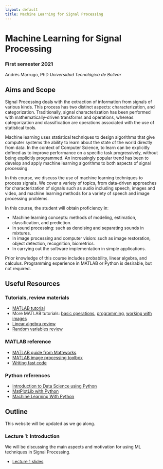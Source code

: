 ```yaml
---
layout: default
title: Machine Learning for Signal Processing
---
```


# Machine Learning for Signal Processing

### First semester 2021

Andrés Marrugo, PhD
*Universidad Tecnológica de Bolívar*

##  Aims and Scope

Signal Processing deals with the extraction of information from signals of various kinds. This process has two distinct aspects: characterization, and categorization. Traditionally, signal characterization has been performed with mathematically-driven transforms and operations, whereas categorization and classification are operations associated with the use of statistical tools.

Machine learning uses statistical techniques to design algorithms that give computer systems the ability to learn about the state of the world directly from data. In the context of Computer Science, to learn can be explicitly defined as to improve performance on a specific task progressively, without being explicitly programmed. An increasingly popular trend has been to develop and apply machine learning algorithms to both aspects of signal processing.

In this course, we discuss the use of machine learning techniques to process signals. We cover a variety of topics, from data-driven approaches for characterization of signals such as audio including speech, images and video, and machine learning methods for a variety of speech and image processing problems.

In this course, the student will obtain proficiency in:

- Machine learning concepts: methods of modeling, estimation, classification, and prediction.
- In sound processing: such as denoising and separating sounds in mixtures.
- In image processing and computer vision: such as image restoration,
object detection, recognition, biometrics.
- In carrying out the software implementation in simple applications.

Prior knowledge of this course includes probability, linear algebra, and calculus. Programming experience in MATLAB or Python is desirable, but not required.


## Useful Resources

### Tutorials, review materials

- [MATLAB tutorial](matlab.intro.html)
- More MATLAB tutorials: [basic operations][bo], [programming][pro], [working with images][wim]
- [Linear algebra review](http://www.cse.ucsd.edu/classes/wi05/cse252a/linear_algebra_review.pdf)
- [Random variables review](http://www.cse.ucsd.edu/classes/wi05/cse252a/random_var_review.pdf)
 
[bo]: matlab_ops_tutorial.m
[pro]:matlab_prog_tutorial.m
[wim]: matlab_image_tutorial.m

### MATLAB reference

- [MATLAB guide from Mathworks](http://www.mathworks.com/access/helpdesk/help/techdoc/matlab.html)
- [MATLAB image processing toolbox](http://www.mathworks.com/access/helpdesk/help/toolbox/images/)
- [Writing fast code](http://www.mathworks.com/matlabcentral/fileexchange/5685)

### Python references

- [Introduction to Data Science using Python](https://www.udemy.com/course/introduction-to-data-science-using-python/)
- [MatPlotLib with Python](https://www.udemy.com/course/matplotlib-with-python/)
- [Machine Learning With Python](https://www.tutorialspoint.com/machine_learning_with_python/machine_learning_with_python_tutorial.pdf)

## Outline

This website will be updated as we go along.

### Lecture 1: Introduction

We will be discussing the main aspects and motivation for using ML techniques in Signal Processing. 
<!-- Also a brief overview of the Linear Algebra involved in the course. -->

- [Lecture 1 slides](https://www.dropbox.com/s/vzx3delc8q274na/Class1.Introduction.pdf?dl=0)   

   
<!-- - [Linear Algebra slides](https://www.dropbox.com/s/7c3ntm6ohw6ld9w/cs131_linalg_review.pptx?dl=0) -->


<!-- ### Lecture 2: Linear Algebra Refresher -->
<!-- We will be reviewing the fundamentals of Linear Algebra. -->

<!-- - [Lecture 2 slides](https://www.dropbox.com/s/zsh79xvaassbyg2/Class2.LinearAlgebra.pdf?dl=0) -->
<!-- - [Projections from Linear Algebra by G Strang](https://www.dropbox.com/s/zzy8hwatr4yvaxt/Projections-Strang.pdf?dl=0) -->


<!-- ### Assignment 1 -->
<!-- A summary of Linear Algebra exercises. **Due date:** 2018-09-14. -->

<!-- - [Assignment 1]({{site.url}}assignment1) -->
<!-- - [Short-time DFT](https://www.dropbox.com/s/jpl2yofgjud3er3/short-time-dft.pdf?dl=0) -->
<!-- - [Upload link](https://www.dropbox.com/request/6E7pjT4WpL9hbkCmmExP) -->

<!-- ### Lecture 3: Linear Algebra Refresher II -->
<!-- We will be reviewing the fundamentals of Linear Algebra. -->

<!-- - [Lecture 3 slides](https://www.dropbox.com/s/awp3925g3gpvfan/Class3.LinearAlgebra.pdf?dl=0) -->
<!-- - [Gilbert Strang's notes on Eigen analysis](http://math.mit.edu/linearalgebra/ila0601.pdf) -->
<!-- - [An awesome video lecture on SVD](http://freevideolectures.com/Course/2052/Linear-Algebra/30) -->
<!-- - [Short] -->


<!-- ### Lecture 4: Signal Representations -->
<!-- We will be discussing the representation of signals, especially the DFT. -->

<!-- - [Lecture 4 slides](https://www.dropbox.com/s/yd35tq6rugmz3gi/Class4.signalrepresentations.pdf?dl=0) -->


<!-- ### Lecture 5: Eigenfeatures -->
<!-- We will take a look at finding data-dependent bases. -->

<!-- - [Lecture 5 slides](https://www.dropbox.com/s/gq0ev7n3usz5ctu/Class5.eigenfeatures.pdf?dl=0) -->

<!-- ### Lecture 6: Sparse Representations in Image Processing - Invited -->
<!-- We will take a look at finding data-dependent bases. -->

<!-- - [Lecture 6 slides](https://www.dropbox.com/s/5yn5c4y7mu9zudn/Sparsity_Master_UTB_2018_2.pdf?dl=0) -->

<!-- ### Lecture 7: Face Detection -->
<!-- We will take a look at finding data-dependent bases. -->

<!-- - [Lecture 7 slides](https://www.dropbox.com/s/isn3eobdk3vwdg3/Class6.facedetection.pdf?dl=0) -->

<!-- ### Assignment 2 -->
<!-- A summary of Linear Algebra exercises. **Due date:** 2018-11-03 -->

<!-- - [Assignment 2]({{site.url}}assignment2) -->
<!-- - [Assignment 2 - hints]({{site.url}}assignment2_hints) -->
<!-- - [Upload link](https://www.dropbox.com/request/qEj4aXk2O8YJZrtqQio0) -->


<!-- ### Lecture 8: Compressed Sensing - Invited -->
<!-- We will take a look at finding data-dependent bases. -->

<!-- - [Lecture 8 slides](https://www.dropbox.com/s/jfmd7rudbmw78w6/main_compressed_sensing_Bacca.pdf?dl=0) -->

<!-- ### Lecture 9: Independent Component Analysis -->
<!-- We will take a look at finding data-dependent bases. -->

<!-- - [Lecture 9 slides](https://www.dropbox.com/s/hazdpd2jsqxy7i1/Class7.ica.pdf?dl=0) -->

<!-- ### Lecture 10: Clustering -->
<!-- We will take a look at finding data-dependent bases. -->

<!-- - [Lecture 10 slides](https://www.dropbox.com/s/v5y1pn6eo9577dc/class8.clustering.pdf?dl=0) -->

<!-- ### Lecture 11: Expectation Maximization -->
<!-- We will take a look at finding data-dependent bases. -->

<!-- - [Lecture 11 slides](https://www.dropbox.com/s/knd6ujaa55r3gh9/class9.expectationmaximization.pdf?dl=0) -->
<!-- - [Matlab code](https://www.dropbox.com/s/ts9ik3bukszpatm/expectation_maximization.m?dl=0) -->

<!-- ### Lecture 12: Regression and Prediction -->
<!-- We will take a look at finding data-dependent bases. -->

<!-- - [Lecture 12 slides](https://www.dropbox.com/s/eovgx1xmdduuxq0/Class11.regression.pdf?dl=0) -->

<!-- ### Lecture 13: Sparse and Overcomplete Representations -->
<!-- We will take a look at finding data-dependent bases. -->

<!-- - [Lecture 13 slides](https://www.dropbox.com/s/6g8lh3n1ahe3o7k/class12.sparseovercomplete.pdf?dl=0) -->

<!-- ### Final exam -->

<!-- - [Exam]({{site.url}}pdfs/exam-ml4sp.pdf) -->
<!-- - [Upload link](https://www.dropbox.com/request/ChBlKg6CuT5O2Tv5yBEX) -->

